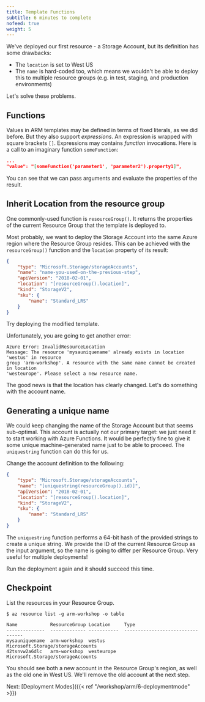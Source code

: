 ```yaml
---
title: Template Functions
subtitle: 6 minutes to complete
nofeed: true
weight: 5
---
```


We've deployed our first resource - a Storage Account, but its definition has some drawbacks:

- The `location` is set to West US
- The `name` is hard-coded too, which means we wouldn't be able to deploy this to multiple resource groups (e.g. in test, staging, and production environments)

Let's solve these problems.

## Functions

Values in ARM templates may be defined in terms of fixed literals, as we did before. But they also support *expressions*. An expression is wrapped with square brackets `[]`. Expressions may contains *function* invocations. Here is a call to an imaginary function `someFunction`:

``` json
...
"value": "[someFunction('parameter1', 'parameter2').property1]",
```

You can see that we can pass arguments and evaluate the properties of the result.

## Inherit Location from the resource group

One commonly-used function is `resourceGroup()`. It returns the properties of the current Resource Group that the template is deployed to.

Most probably, we want to deploy the Storage Account into the same Azure region where the Resource Group resides. This can be achieved with the `resourceGroup()` function and the `location` property of its result:

``` json
{
    "type": "Microsoft.Storage/storageAccounts",
    "name": "name-you-used-on-the-previous-step",
    "apiVersion": "2018-02-01",
    "location": "[resourceGroup().location]",
    "kind": "StorageV2",
    "sku": {
        "name": "Standard_LRS"
    }
}
```

Try deploying the modified template.

Unfortunately, you are going to get another error:

```
Azure Error: InvalidResourceLocation
Message: The resource 'mysauniquename' already exists in location 'westus' in resource
group 'arm-workshop'. A resource with the same name cannot be created in location
'westeurope'. Please select a new resource name.
```

The good news is that the location has clearly changed. Let's do something with the account name.

## Generating a unique name

We could keep changing the name of the Storage Account but that seems sub-optimal. This account is actually not our primary target: we just need it to start working with Azure Functions. It would be perfectly fine to give it some unique machine-generated name just to be able to proceed. The `uniquestring` function can do this for us.

Change the account definition to the following:

``` json
{
    "type": "Microsoft.Storage/storageAccounts",
    "name": "[uniquestring(resourceGroup().id)]",
    "apiVersion": "2018-02-01",
    "location": "[resourceGroup().location]",
    "kind": "StorageV2",
    "sku": {
        "name": "Standard_LRS"
    }
}
```

The `uniquestring` function performs a 64-bit hash of the provided strings to create a unique string. We provide the ID of the current Resource Group as the input argument, so the name is going to differ per Resource Group. Very useful for multiple deployments!

Run the deployment again and it should succeed this time.

## Checkpoint

List the resources in your Resource Group.

```
$ az resource list -g arm-workshop -o table

Name            ResourceGroup Location     Type
--------------  ------------- -----------  ---------------------------------
mysauniquename  arm-workshop  westus       Microsoft.Storage/storageAccounts
42tsnvw2a6dlc   arm-workshop  westeurope   Microsoft.Storage/storageAccounts
```

You should see both a new account in the Resource Group's region, as well as the old one in West US. We'll remove the old account at the next step.

Next: [Deployment Modes]({{< ref "/workshop/arm/6-deploymentmode" >}})